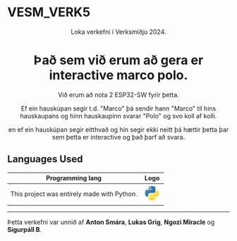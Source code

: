 # VESM_VERK5
<p align="center">Loka verkefni í Verksmiðju 2024.</p>

<div align="center">

# Það sem við erum að gera er interactive marco polo.

Við erum að nota 2 ESP32-SW fyrir þetta.

Ef ein hauskúpan segir t.d. "Marco" þá sendir hann "Marco" til hins hauskaupans og hinn hauskaupinn svarar "Polo" og svo koll af kolli.

en ef ein hauskúpan segir eitthvað og hin segir ekki neitt þá hættir þetta þar sem þetta er interactive og það þarf að svara.

</div>

## Languages Used

<div align="center">

| Programming lang | Logo |
|:----:|:----:|
| This project was entirely made with Python. | <img src="https://raw.githubusercontent.com/devicons/devicon/master/icons/python/python-original.svg" alt="python" width="40" height="40"> |

</div>

<hr>

Þetta verkefni var unnið af **Anton Smára**, **Lukas Grig**, **Ngozi Miracle** og **Sigurpáll B**.
